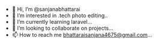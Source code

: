 - 👋 Hi, I’m @sanjanabhattarai
- 👀 I’m interested in .tech photo editing..
- 🌱 I’m currently learning  laravel...
- 💞️ I’m looking to collaborate on projects...
- 📫 How to reach me bhattaraisanjana4675@gmail.com...



<!---
sanjanabhattarai/sanjanabhattarai is a ✨ special ✨ repository because its `README.md` (this file) appears on your GitHub profile.
You can click the Preview link to take a look at your changes.
--->

